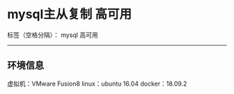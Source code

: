﻿# mysql主从复制 高可用

标签（空格分隔）： mysql 高可用

---

环境信息
----

虚拟机：VMware Fusion8
linux：ubuntu 16.04
docker：18.09.2






